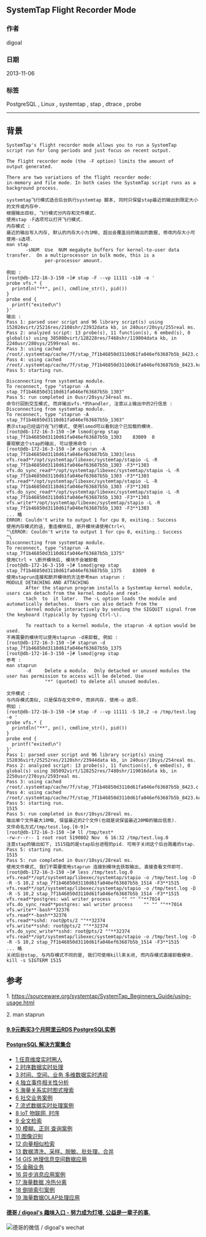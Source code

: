## SystemTap Flight Recorder Mode  
                                                                                         
### 作者                                                                                     
digoal                                                                                       
                                                                                   
### 日期                                                                                                      
2013-11-06                                                                                 
                                                                                    
### 标签                                                                                   
PostgreSQL , Linux , systemtap , stap , dtrace , probe                                                                                    
                                                                                                                     
----                                                                                             
                                                                                                                                 
## 背景      
```  
SystemTap's flight recorder mode allows you to run a SystemTap   
script run for long periods and just focus on recent output.   
  
The flight recorder mode (the -F option) limits the amount of   
output generated.   
  
There are two variations of the flight recorder mode:   
in-memory and file mode. In both cases the SystemTap script runs as a background process.  
  
systemtap飞行模式适合后台执行systemtap 脚本, 同时只保留stap最近的输出到限定大小的文件或内存中.  
根据输出目标, 飞行模式分内存和文件模式.  
使用stap -F选项可以打开飞行模式.  
内存模式 :   
最近的输出写入内存, 默认的内存大小为1MB, 超出会覆盖旧的输出的数据, 修改内存大小可使用-s选项.  
man stap  
       -sNUM  Use  NUM megabyte buffers for kernel-to-user data transfer.  On a multiprocessor in bulk mode, this is a  
              per-processor amount.  
  
例如 :   
[root@db-172-16-3-150 ~]# stap -F --vp 11111 -s10 -e '  
probe vfs.* {  
  printdln("**", pn(), cmdline_str(), pid())  
}   
probe end {  
  printf("exited\n")  
}'  
输出 :   
Pass 1: parsed user script and 96 library script(s) using 152024virt/25216res/2108shr/23932data kb, in 240usr/20sys/255real ms.  
Pass 2: analyzed script: 13 probe(s), 11 function(s), 6 embed(s), 0 global(s) using 385080virt/128228res/7468shr/119004data kb, in 2240usr/280sys/2599real ms.  
Pass 3: using cached /root/.systemtap/cache/7f/stap_7f1b46850d3110d61fa046ef63687b5b_8423.c  
Pass 4: using cached /root/.systemtap/cache/7f/stap_7f1b46850d3110d61fa046ef63687b5b_8423.ko  
Pass 5: starting run.  
  
Disconnecting from systemtap module.  
To reconnect, type "staprun -A stap_7f1b46850d3110d61fa046ef63687b5b_1303"  
Pass 5: run completed in 0usr/20sys/34real ms.  
命令行回到交互模式, 而非输出vfs.*的handler, 注意以上输出中的2行信息 :   
Disconnecting from systemtap module.  
To reconnect, type "staprun -A stap_7f1b46850d3110d61fa046ef63687b5b_1303"  
表示stap已经运行在飞行模式, 使用lsmod可以看到这个已加载的模块.  
[root@db-172-16-3-150 ~]# lsmod|grep stap  
stap_7f1b46850d3110d61fa046ef63687b5b_1303    83009  0   
要观察这个stap的输出, 可以使用命令 :   
[root@db-172-16-3-150 ~]# staprun -A stap_7f1b46850d3110d61fa046ef63687b5b_1303|less  
vfs.read**/opt/systemtap/libexec/systemtap/stapio -L -R stap_7f1b46850d3110d61fa046ef63687b5b_1303 -F3**1303  
vfs.do_sync_read**/opt/systemtap/libexec/systemtap/stapio -L -R stap_7f1b46850d3110d61fa046ef63687b5b_1303 -F3**1303  
vfs.read**/opt/systemtap/libexec/systemtap/stapio -L -R stap_7f1b46850d3110d61fa046ef63687b5b_1303 -F3**1303  
vfs.do_sync_read**/opt/systemtap/libexec/systemtap/stapio -L -R stap_7f1b46850d3110d61fa046ef63687b5b_1303 -F3**1303  
vfs.write**/opt/systemtap/libexec/systemtap/stapio -L -R stap_7f1b46850d3110d61fa046ef63687b5b_1303 -F3**1303  
... 略  
ERROR: Couldn't write to output 1 for cpu 0, exiting.: Success  
使用内存模式的话, 重连模块后, 断开模块请使用Ctrl+\  
^\ERROR: Couldn't write to output 1 for cpu 0, exiting.: Success  
^\  
Disconnecting from systemtap module.  
To reconnect, type "staprun -A stap_7f1b46850d3110d61fa046ef63687b5b_1375"  
使用Ctrl + \断开模块后, 模块不会被卸载  
[root@db-172-16-3-150 ~]# lsmod|grep stap  
stap_7f1b46850d3110d61fa046ef63687b5b_1375    83009  0  
使用staprun连接和断开模块的方法参考man staprun :   
MODULE DETACHING AND ATTACHING  
       After the staprun program installs a Systemtap kernel module, users can detach from the kernel module and reat-  
       tach  to  it later.  The -L option loads the module and automatically detaches.  Users can also detach from the  
       kernel module interactively by sending the SIGQUIT signal from the keyboard (typically by typing Ctrl-\).  
  
       To reattach to a kernel module, the staprun -A option would be used.  
不再需要的模块可以使用staprun -d来卸载, 例如 :   
[root@db-172-16-3-150 ~]# staprun -d stap_7f1b46850d3110d61fa046ef63687b5b_1375  
[root@db-172-16-3-150 ~]# lsmod|grep stap  
参考 :   
man staprun  
       -d     Delete a module.  Only detached or unused modules the user has permission to access will be deleted. Use  
              "*" (quoted) to delete all unused modules.  
  
文件模式 :   
与内存模式类似, 只是保存在文件中, 而非内存. 使用-o 选项.  
例如 :   
[root@db-172-16-3-150 ~]# stap -F --vp 11111 -S 10,2 -o /tmp/test.log -e '  
probe vfs.* {  
  printdln("**", pn(), cmdline_str(), pid())  
}   
probe end {  
  printf("exited\n")  
}'  
Pass 1: parsed user script and 96 library script(s) using 152036virt/25252res/2120shr/23944data kb, in 240usr/10sys/254real ms.  
Pass 2: analyzed script: 13 probe(s), 11 function(s), 6 embed(s), 0 global(s) using 385092virt/128252res/7480shr/119016data kb, in 2250usr/270sys/2593real ms.  
Pass 3: using cached /root/.systemtap/cache/7f/stap_7f1b46850d3110d61fa046ef63687b5b_8423.c  
Pass 4: using cached /root/.systemtap/cache/7f/stap_7f1b46850d3110d61fa046ef63687b5b_8423.ko  
Pass 5: starting run.  
1515  
Pass 5: run completed in 0usr/10sys/28real ms.  
输出单个文件最大10MB, 保留最近的2个文件(也就是说保留最近20MB的输出信息).  
文件命名方式/tmp/test.log.[0-9]+  
[root@db-172-16-3-150 ~]# ll /tmp/test*  
-rw-r--r-- 1 root root 5190802 Nov  6 16:32 /tmp/test.log.0  
注意stap的输出如下, 1515指的是stap后台进程的pid. 可用于关闭这个后台跑着的stap.  
Pass 5: starting run.  
1515  
Pass 5: run completed in 0usr/10sys/28real ms.  
使用文件模式, 我们不需要使用staprun 连接到模块去获取输出, 直接查看文件即可.  
[root@db-172-16-3-150 ~]# less /tmp/test.log.0  
vfs.read**/opt/systemtap/libexec/systemtap/stapio -o /tmp/test.log -D -R -S 10,2 stap_7f1b46850d3110d61fa046ef63687b5b_1514 -F3**1515  
vfs.read**/opt/systemtap/libexec/systemtap/stapio -o /tmp/test.log -D -R -S 10,2 stap_7f1b46850d3110d61fa046ef63687b5b_1514 -F3**1515  
vfs.read**postgres: wal writer process    "" "" ""**7014  
vfs.do_sync_read**postgres: wal writer process    "" "" ""**7014  
vfs.write**-bash**32376  
vfs.read**-bash**32376  
vfs.read**sshd: root@pts/2 ""**32374  
vfs.write**sshd: root@pts/2 ""**32374  
vfs.do_sync_write**sshd: root@pts/2 ""**32374  
vfs.read**/opt/systemtap/libexec/systemtap/stapio -o /tmp/test.log -D -R -S 10,2 stap_7f1b46850d3110d61fa046ef63687b5b_1514 -F3**1515  
... 略  
关闭后台stap, 与内存模式不同的是, 我们可使用kill来关闭, 而内存模式直接卸载模块.  
kill -s SIGTERM 1515  
```  
  
## 参考  
1\. https://sourceware.org/systemtap/SystemTap_Beginners_Guide/using-usage.html  
  
2\. man staprun  
  
  
  
  
  
  
  
  
  
  
  
  
  
  
  
  
  
  
  
  
  
  
  
  
  
  
  
  
  
  
  
  
  
  
  
  
  
  
  
  
  
  
  
  
  
  
#### [9.9元购买3个月阿里云RDS PostgreSQL实例](https://www.aliyun.com/database/postgresqlactivity "57258f76c37864c6e6d23383d05714ea")
  
  
#### [PostgreSQL 解决方案集合](https://yq.aliyun.com/topic/118 "40cff096e9ed7122c512b35d8561d9c8")
- [1 任意维度实时圈人](https://yq.aliyun.com/topic/118 "40cff096e9ed7122c512b35d8561d9c8")
- [2 时序数据实时处理](https://yq.aliyun.com/topic/118 "40cff096e9ed7122c512b35d8561d9c8")
- [3 时间、空间、业务 多维数据实时透视](https://yq.aliyun.com/topic/118 "40cff096e9ed7122c512b35d8561d9c8")
- [4 独立事件相关性分析](https://yq.aliyun.com/topic/118 "40cff096e9ed7122c512b35d8561d9c8")
- [5 海量关系实时图式搜索](https://yq.aliyun.com/topic/118 "40cff096e9ed7122c512b35d8561d9c8")
- [6 社交业务案例](https://yq.aliyun.com/topic/118 "40cff096e9ed7122c512b35d8561d9c8")
- [7 流式数据实时处理案例](https://yq.aliyun.com/topic/118 "40cff096e9ed7122c512b35d8561d9c8")
- [8 IoT 物联网, 时序](https://yq.aliyun.com/topic/118 "40cff096e9ed7122c512b35d8561d9c8")
- [9 全文检索](https://yq.aliyun.com/topic/118 "40cff096e9ed7122c512b35d8561d9c8")
- [10 模糊、正则 查询案例](https://yq.aliyun.com/topic/118 "40cff096e9ed7122c512b35d8561d9c8")
- [11 图像识别](https://yq.aliyun.com/topic/118 "40cff096e9ed7122c512b35d8561d9c8")
- [12 向量相似检索](https://yq.aliyun.com/topic/118 "40cff096e9ed7122c512b35d8561d9c8")
- [13 数据清洗、采样、脱敏、批处理、合并](https://yq.aliyun.com/topic/118 "40cff096e9ed7122c512b35d8561d9c8")
- [14 GIS 地理信息空间数据应用](https://yq.aliyun.com/topic/118 "40cff096e9ed7122c512b35d8561d9c8")
- [15 金融业务](https://yq.aliyun.com/topic/118 "40cff096e9ed7122c512b35d8561d9c8")
- [16 异步消息应用案例](https://yq.aliyun.com/topic/118 "40cff096e9ed7122c512b35d8561d9c8")
- [17 海量数据 冷热分离](https://yq.aliyun.com/topic/118 "40cff096e9ed7122c512b35d8561d9c8")
- [18 倒排索引案例](https://yq.aliyun.com/topic/118 "40cff096e9ed7122c512b35d8561d9c8")
- [19 海量数据OLAP处理应用](https://yq.aliyun.com/topic/118 "40cff096e9ed7122c512b35d8561d9c8")
  
  
#### [德哥 / digoal's 趣味入口 - 努力成为灯塔, 公益是一辈子的事.](https://github.com/digoal/blog/blob/master/README.md "22709685feb7cab07d30f30387f0a9ae")
  
  
![德哥的微信 / digoal's wechat](../pic/digoal_weixin.jpg "f7ad92eeba24523fd47a6e1a0e691b59")
  
